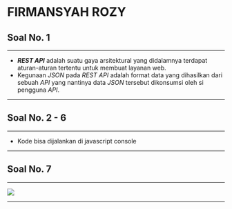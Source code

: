 # FIRMANSYAH ROZY


## Soal No. 1
---
 - **_REST API_** adalah suatu gaya arsitektural yang didalamnya terdapat aturan-aturan tertentu untuk membuat layanan web.
 - Kegunaan _JSON_ pada _REST API_ adalah format data yang dihasilkan dari sebuah _API_ yang nantinya data _JSON_ tersebut dikonsumsi oleh si pengguna _API_.
   
---

## Soal No. 2 - 6
---
  - Kode bisa dijalankan di javascript console
---

## Soal No. 7



---

  

  

  ![](7/screenshot/1.png)
  
---

  
        
